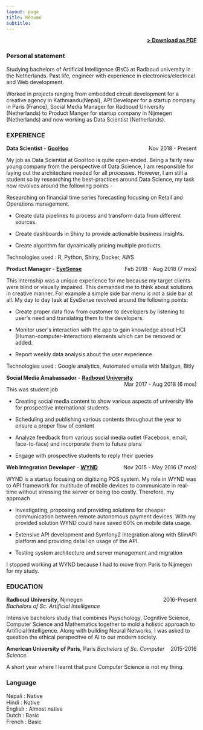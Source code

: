 ```yaml
---
layout: page
title: Résumé
subtitle:
---
```


<span style="float: right; "><a href="{{ '/assets/samarpan_CV_v5.pdf' | prepend: site.baseurl }}"><strong>> Download as PDF</strong></a> </span>
<br>

### Personal statement
Studying bachelors of Artificial Intelligence (BsC) at Radboud university in the Netherlands.  Past life, engineer with experience in electronics/electrical  and Web development.

Worked in projects ranging from embedded circuit development for a creative agency in Kathmandu(Nepal), API Developer for a startup company in Paris (France), Social Media Manager for Radboud University (Netherlands) to Product Manger for startup company in Nijmegen (Netherlands) and now working as Data Scientist (Netherlands).

<!-- ### PROJECTS
**Title** - Description - Place <span style="float: right; ">Time span</span>
Pellentesque euismod odio nec mollis rutrum. Nulla facilisi. In hac habitasse platea dictumst. Etiam facilisis velit velit, id dapibus lacus bibendum nec. Proin euismod tortor non nunc luctus, ut varius mauris tristique.

**Title** - Description - Place <span style="float: right; ">Time span</span>
Pellentesque euismod odio nec mollis rutrum. Nulla facilisi. In hac habitasse platea dictumst. Etiam facilisis velit velit, id dapibus lacus bibendum nec. Proin euismod tortor non nunc luctus, ut varius mauris tristique.

**Title** - Description - Place <span style="float: right; ">Time span</span>
Pellentesque euismod odio nec mollis rutrum. Nulla facilisi. In hac habitasse platea dictumst. Etiam facilisis velit velit, id dapibus lacus bibendum nec. Proin euismod tortor non nunc luctus, ut varius mauris tristique. -->


### EXPERIENCE


**Data Scientist** - **[GooHoo](https://www.goohoo.nl/)** <span style="float: right; ">Nov 2018 - Present</span>


My job as Data Scientist at GooHoo is quite open-ended. Being a fairly new young company from the perspective of Data Science, I am responsible for laying out the architecture needed for all processes. However, I am still a student so by researching the best-practices around Data Science, my task now revolves around the following points -

 Researching on financial time series forecasting focusing on Retail and Operations management.

* Create data pipelines to process and transform data from different sources.

* Create dashboards in Shiny to provide actionable business insights.

* Create algorithm for dynamically pricing multiple products.


Technologies used : R, Python, Shiny, Docker, AWS

**Product Manager** - **[EyeSense](https://www.eye-sense.com/)** <span style="float: right; ">Feb 2018 - Aug 2018 (7 mos)</span>

This internship was a unique experience for me because my target clients were blind or visually impaired. This demanded me to think about solutions in creative manner. For example a simple side bar menu is not a side bar at all. My day to day task at EyeSense revolved around the following points:

* Create proper data flow from customer to developers by listening to user's need and translating them to the developers.

* Monitor user's interaction with the app to gain knowledge about HCI (Human-computer-Interaction) elements which can be removed or added.

* Report weekly data analysis about the user experience


Technologies used : Google analytics, Automated emails with Mailgun, Bitly


**Social Media Amabassador** - **[Radboud University](https://www.ru.nl/)** <span style="float: right; ">Mar 2017 - Aug 2018 (6 mos)</span>

This was student job

* Creating social media content to show various aspects of university life for prospective international students

* Scheduling and publishing various contents throughout the year to ensure a proper flow of content

* Analyze feedback from various social media outlet (Facebook, email, face-to-face) and incorporate them to future plans

* Engage with prospective students to reply their queries

**Web Integration Developer** - **[WYND](https://www.wynd.eu/)** <span style="float: right; ">Nov 2015 - May 2016 (7 mos)</span>

WYND is a startup focusing on digitizing POS system.  My role in WYND was to API framework for multitude of mobile devices to communicate in real-time without stressing the server or being too costly. Therefore, my approach

* Investigating, proposing and providing solutions for cheaper communication between remote autonomous payment devices. With my provided solution WYND could have saved 60% on mobile data usage.

* Extensive API development and Symfony2 integration along with SlimAPI platform and providing detail on usage of the API.

* Testing system architecture and server management and migration

I stopped working at WYND because I had to move from Paris to Nijmegen for my study.

### EDUCATION

**Radboud University**, Njmegen <span style="float: right; ">2016-Present</span> <br />
*Bachelors of Sc. Artificial Intelligence*

Intensive bachelors study that combines Psyschology, Cognitive Science, Computer Science and Mathematics together to mold a holistic approach to Artificial Intelligence. Along with building Neural Networks, I was asked to question the ethical perspecitve of AI to our modern society.


**American University of Paris**, Paris  <span style="float: right; ">2015-2016</span>
*Bachelors of Sc. Computer Science*

A short year where I learnt that pure Computer Science is not my thing.


### Language
Nepali : Native <br />
Hindi : Native <br />
English : Almost native <br />
Dutch : Basic <br />
French : Basic <br />
